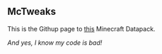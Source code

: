 ## McTweaks
This is the Githup page to [this](https://modrinth.com/datapack/mc-tweaks) Minecraft Datapack.


_And yes, I know my code is bad!_